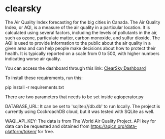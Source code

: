 # clearsky
The Air Quality Index forecasting for the big cities in Canada. The Air Quality Index, or AQI, is a measure of the air quality in a particular location. It is calculated using several factors, including the levels of pollutants in the air, such as ozone, particulate matter, carbon monoxide, and sulfur dioxide. The AQI is used to provide information to the public about the air quality in a given area and can help people make decisions about how to protect their health. It is typically reported on a scale from 0 to 500, with higher numbers indicating worse air quality.

You can access the dashboard through this link: [ClearSky Dashboard](https://clearsky.streamlit.app/)


To install these requirements, run this:

pip install -r requirements.txt

There are two parameters that needs to be set inside aqioperator.py

DATABASE_URL:
It can be set to 'sqlite:///db.db' to run locally. The project is currently using CockroachDB cloud, but it was tested with SQLite as well.

WAQI_API_KEY:
The data is from The World Air Quality Project. API key for data can be requested and obtained from https://aqicn.org/data-platform/token/ for free.
